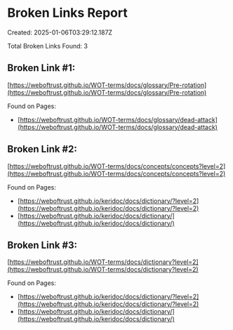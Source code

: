 # Broken Links Report

Created: 2025-01-06T03:29:12.187Z

Total Broken Links Found: 3

## Broken Link #1:
[https://weboftrust.github.io/WOT-terms/docs/glossary/Pre-rotation](https://weboftrust.github.io/WOT-terms/docs/glossary/Pre-rotation)

Found on Pages:

- [https://weboftrust.github.io/WOT-terms/docs/glossary/dead-attack](https://weboftrust.github.io/WOT-terms/docs/glossary/dead-attack)


## Broken Link #2:
[https://weboftrust.github.io/WOT-terms/docs/concepts/concepts?level=2](https://weboftrust.github.io/WOT-terms/docs/concepts/concepts?level=2)

Found on Pages:

- [https://weboftrust.github.io/keridoc/docs/dictionary/?level=2](https://weboftrust.github.io/keridoc/docs/dictionary/?level=2)
- [https://weboftrust.github.io/keridoc/docs/dictionary/](https://weboftrust.github.io/keridoc/docs/dictionary/)


## Broken Link #3:
[https://weboftrust.github.io/WOT-terms/docs/dictionary?level=2](https://weboftrust.github.io/WOT-terms/docs/dictionary?level=2)

Found on Pages:

- [https://weboftrust.github.io/keridoc/docs/dictionary/?level=2](https://weboftrust.github.io/keridoc/docs/dictionary/?level=2)
- [https://weboftrust.github.io/keridoc/docs/dictionary/](https://weboftrust.github.io/keridoc/docs/dictionary/)


